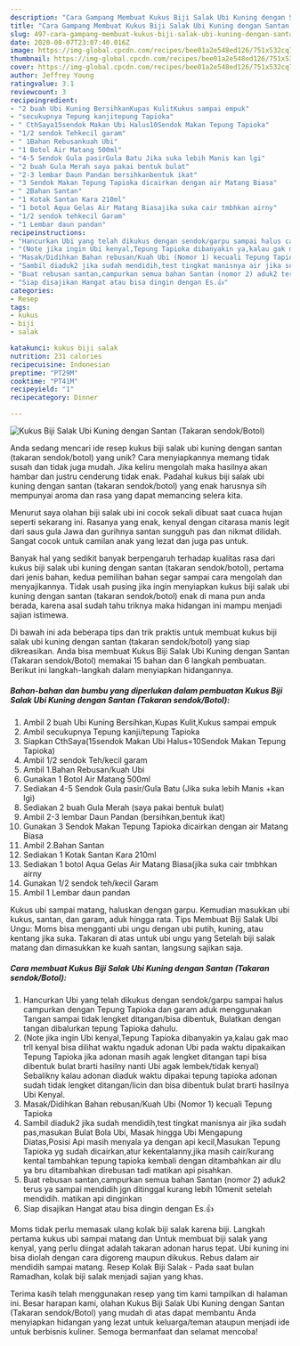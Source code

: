 ```yaml
---
description: "Cara Gampang Membuat Kukus Biji Salak Ubi Kuning dengan Santan (Takaran sendok/Botol) Anti Gagal"
title: "Cara Gampang Membuat Kukus Biji Salak Ubi Kuning dengan Santan (Takaran sendok/Botol) Anti Gagal"
slug: 497-cara-gampang-membuat-kukus-biji-salak-ubi-kuning-dengan-santan-takaran-sendok-botol-anti-gagal
date: 2020-08-07T23:07:40.016Z
image: https://img-global.cpcdn.com/recipes/bee01a2e548ed126/751x532cq70/kukus-biji-salak-ubi-kuning-dengan-santan-takaran-sendokbotol-foto-resep-utama.jpg
thumbnail: https://img-global.cpcdn.com/recipes/bee01a2e548ed126/751x532cq70/kukus-biji-salak-ubi-kuning-dengan-santan-takaran-sendokbotol-foto-resep-utama.jpg
cover: https://img-global.cpcdn.com/recipes/bee01a2e548ed126/751x532cq70/kukus-biji-salak-ubi-kuning-dengan-santan-takaran-sendokbotol-foto-resep-utama.jpg
author: Jeffrey Young
ratingvalue: 3.1
reviewcount: 3
recipeingredient:
- "2 buah Ubi Kuning BersihkanKupas KulitKukus sampai empuk"
- "secukupnya Tepung kanjitepung Tapioka"
- " CthSaya15sendok Makan Ubi Halus10Sendok Makan Tepung Tapioka"
- "1/2 sendok Tehkecil garam"
- " 1Bahan Rebusankuah Ubi"
- "1 Botol Air Matang 500ml"
- "4-5 Sendok Gula pasirGula Batu Jika suka lebih Manis kan lgi"
- "2 buah Gula Merah saya pakai bentuk bulat"
- "2-3 lembar Daun Pandan bersihkanbentuk ikat"
- "3 Sendok Makan Tepung Tapioka dicairkan dengan air Matang Biasa"
- " 2Bahan Santan"
- "1 Kotak Santan Kara 210ml"
- "1 botol Aqua Gelas Air Matang Biasajika suka cair tmbhkan airny"
- "1/2 sendok tehkecil Garam"
- "1 Lembar daun pandan"
recipeinstructions:
- "Hancurkan Ubi yang telah dikukus dengan sendok/garpu sampai halus campurkan dengan Tepung Tapioka dan garam aduk menggunakan Tangan sampai tidak lengket ditangan/bisa dibentuk, Bulatkan dengan tangan dibalurkan tepung Tapioka dahulu."
- "(Note jika ingin Ubi kenyal,Tepung Tapioka dibanyakin ya,kalau gak mao trll kenyal bisa dilihat waktu ngaduk adonan Ubi pada waktu dipakaikan Tepung Tapioka jika adonan masih agak lengket ditangan tapi bisa dibentuk bulat brarti hasilny nanti Ubi agak lembek/tidak kenyal) Sebalikny kalau adonan diaduk waktu dipakai tepung tapioka adonan sudah tidak lengket ditangan/licin dan bisa dibentuk bulat brarti hasilnya Ubi Kenyal."
- "Masak/Didihkan Bahan rebusan/Kuah Ubi (Nomor 1) kecuali Tepung Tapioka"
- "Sambil diaduk2 jika sudah mendidih,test tingkat manisnya air jika sudah pas,masukan Bulat Bola Ubi, Masak hingga Ubi Mengapung Diatas,Posisi Api masih menyala ya dengan api kecil,Masukan Tepung Tapioka yg sudah dicairkan,atur kekentalanny,jika masih cair/kurang kental tambahkan tepung tapioka kembali dengan ditambahkan air dlu ya bru ditambahkan direbusan tadi matikan api pisahkan."
- "Buat rebusan santan,campurkan semua bahan Santan (nomor 2) aduk2 terus ya sampai mendidih jgn ditinggal kurang lebih 10menit setelah mendidih. matikan api dinginkan"
- "Siap disajikan Hangat atau bisa dingin dengan Es.👍"
categories:
- Resep
tags:
- kukus
- biji
- salak

katakunci: kukus biji salak 
nutrition: 231 calories
recipecuisine: Indonesian
preptime: "PT29M"
cooktime: "PT41M"
recipeyield: "1"
recipecategory: Dinner

---
```



![Kukus Biji Salak Ubi Kuning dengan Santan (Takaran sendok/Botol)](https://img-global.cpcdn.com/recipes/bee01a2e548ed126/751x532cq70/kukus-biji-salak-ubi-kuning-dengan-santan-takaran-sendokbotol-foto-resep-utama.jpg)

Anda sedang mencari ide resep kukus biji salak ubi kuning dengan santan (takaran sendok/botol) yang unik? Cara menyiapkannya memang tidak susah dan tidak juga mudah. Jika keliru mengolah maka hasilnya akan hambar dan justru cenderung tidak enak. Padahal kukus biji salak ubi kuning dengan santan (takaran sendok/botol) yang enak harusnya sih mempunyai aroma dan rasa yang dapat memancing selera kita.

Menurut saya olahan biji salak ubi ini cocok sekali dibuat saat cuaca hujan seperti sekarang ini. Rasanya yang enak, kenyal dengan citarasa manis legit dari saus gula Jawa dan gurihnya santan sungguh pas dan nikmat dilidah. Sangat cocok untuk camilan anak yang lezat dan juga pas untuk.

Banyak hal yang sedikit banyak berpengaruh terhadap kualitas rasa dari kukus biji salak ubi kuning dengan santan (takaran sendok/botol), pertama dari jenis bahan, kedua pemilihan bahan segar sampai cara mengolah dan menyajikannya. Tidak usah pusing jika ingin menyiapkan kukus biji salak ubi kuning dengan santan (takaran sendok/botol) enak di mana pun anda berada, karena asal sudah tahu triknya maka hidangan ini mampu menjadi sajian istimewa.


Di bawah ini ada beberapa tips dan trik praktis untuk membuat kukus biji salak ubi kuning dengan santan (takaran sendok/botol) yang siap dikreasikan. Anda bisa membuat Kukus Biji Salak Ubi Kuning dengan Santan (Takaran sendok/Botol) memakai 15 bahan dan 6 langkah pembuatan. Berikut ini langkah-langkah dalam menyiapkan hidangannya.

<!--inarticleads1-->

##### Bahan-bahan dan bumbu yang diperlukan dalam pembuatan Kukus Biji Salak Ubi Kuning dengan Santan (Takaran sendok/Botol):

1. Ambil 2 buah Ubi Kuning Bersihkan,Kupas Kulit,Kukus sampai empuk
1. Ambil secukupnya Tepung kanji/tepung Tapioka
1. Siapkan  CthSaya(15sendok Makan Ubi Halus=10Sendok Makan Tepung Tapioka)
1. Ambil 1/2 sendok Teh/kecil garam
1. Ambil  1.Bahan Rebusan/kuah Ubi
1. Gunakan 1 Botol Air Matang 500ml
1. Sediakan 4-5 Sendok Gula pasir/Gula Batu (Jika suka lebih Manis +kan lgi)
1. Sediakan 2 buah Gula Merah (saya pakai bentuk bulat)
1. Ambil 2-3 lembar Daun Pandan (bersihkan,bentuk ikat)
1. Gunakan 3 Sendok Makan Tepung Tapioka dicairkan dengan air Matang Biasa
1. Ambil  2.Bahan Santan
1. Sediakan 1 Kotak Santan Kara 210ml
1. Sediakan 1 botol Aqua Gelas Air Matang Biasa(jika suka cair tmbhkan airny
1. Gunakan 1/2 sendok teh/kecil Garam
1. Ambil 1 Lembar daun pandan


Kukus ubi sampai matang, haluskan dengan garpu. Kemudian masukkan ubi kukus, santan, dan garam, aduk hingga rata. Tips Membuat Biji Salak Ubi Ungu: Moms bisa mengganti ubi ungu dengan ubi putih, kuning, atau kentang jika suka. Takaran di atas untuk ubi ungu yang Setelah biji salak matang dan dimasukkan ke kuah santan, langsung sajikan saja. 

<!--inarticleads2-->

##### Cara membuat Kukus Biji Salak Ubi Kuning dengan Santan (Takaran sendok/Botol):

1. Hancurkan Ubi yang telah dikukus dengan sendok/garpu sampai halus campurkan dengan Tepung Tapioka dan garam aduk menggunakan Tangan sampai tidak lengket ditangan/bisa dibentuk, Bulatkan dengan tangan dibalurkan tepung Tapioka dahulu.
1. (Note jika ingin Ubi kenyal,Tepung Tapioka dibanyakin ya,kalau gak mao trll kenyal bisa dilihat waktu ngaduk adonan Ubi pada waktu dipakaikan Tepung Tapioka jika adonan masih agak lengket ditangan tapi bisa dibentuk bulat brarti hasilny nanti Ubi agak lembek/tidak kenyal) Sebalikny kalau adonan diaduk waktu dipakai tepung tapioka adonan sudah tidak lengket ditangan/licin dan bisa dibentuk bulat brarti hasilnya Ubi Kenyal.
1. Masak/Didihkan Bahan rebusan/Kuah Ubi (Nomor 1) kecuali Tepung Tapioka
1. Sambil diaduk2 jika sudah mendidih,test tingkat manisnya air jika sudah pas,masukan Bulat Bola Ubi, Masak hingga Ubi Mengapung Diatas,Posisi Api masih menyala ya dengan api kecil,Masukan Tepung Tapioka yg sudah dicairkan,atur kekentalanny,jika masih cair/kurang kental tambahkan tepung tapioka kembali dengan ditambahkan air dlu ya bru ditambahkan direbusan tadi matikan api pisahkan.
1. Buat rebusan santan,campurkan semua bahan Santan (nomor 2) aduk2 terus ya sampai mendidih jgn ditinggal kurang lebih 10menit setelah mendidih. matikan api dinginkan
1. Siap disajikan Hangat atau bisa dingin dengan Es.👍


Moms tidak perlu memasak ulang kolak biji salak karena biji. Langkah pertama kukus ubi sampai matang dan Untuk membuat biji salak yang kenyal, yang perlu diingat adalah takaran adonan harus tepat. Ubi kuning ini bisa diolah dengan cara digoreng maupun dikukus. Rebus dalam air mendidih sampai matang. Resep Kolak Biji Salak - Pada saat bulan Ramadhan, kolak biji salak menjadi sajian yang khas. 

Terima kasih telah menggunakan resep yang tim kami tampilkan di halaman ini. Besar harapan kami, olahan Kukus Biji Salak Ubi Kuning dengan Santan (Takaran sendok/Botol) yang mudah di atas dapat membantu Anda menyiapkan hidangan yang lezat untuk keluarga/teman ataupun menjadi ide untuk berbisnis kuliner. Semoga bermanfaat dan selamat mencoba!

